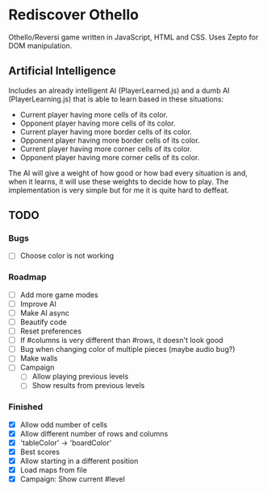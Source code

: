 Rediscover Othello
==========

Othello/Reversi game written in JavaScript, HTML and CSS. Uses Zepto for DOM manipulation.

## Artificial Intelligence

Includes an already intelligent AI (PlayerLearned.js) and a dumb AI (PlayerLearning.js) that is able to learn based in these situations:

* Current player having more cells of its color.
* Opponent player having more cells of its color.
* Current player having more border cells of its color.
* Opponent player having more border cells of its color.
* Current player having more corner cells of its color.
* Opponent player having more corner cells of its color.

The AI will give a weight of how good or how bad every situation is and, when it learns, it will use these weights to decide how to play. The implementation is very simple but for me it is quite hard to deffeat.

## TODO

### Bugs

* [ ] Choose color is not working

### Roadmap

* [ ] Add more game modes
* [ ] Improve AI
* [ ] Make AI async
* [ ] Beautify code
* [ ] Reset preferences
* [ ] If #columns is very different than #rows, it doesn't look good
* [ ] Bug when changing color of multiple pieces (maybe audio bug?)
* [ ] Make walls
* [ ] Campaign
    * [ ] Allow playing previous levels
    * [ ] Show results from previous levels

### Finished

* [x] Allow odd number of cells
* [x] Allow different number of rows and columns
* [x] 'tableColor' -> 'boardColor'
* [x] Best scores
* [x] Allow starting in a different position
* [x] Load maps from file
* [x] Campaign: Show current #level
